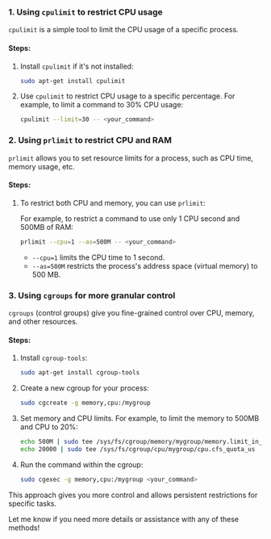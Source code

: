 ### 1. **Using `cpulimit` to restrict CPU usage**

`cpulimit` is a simple tool to limit the CPU usage of a specific process.

#### Steps:
1. Install `cpulimit` if it's not installed:
   ```bash
   sudo apt-get install cpulimit
   ```

2. Use `cpulimit` to restrict CPU usage to a specific percentage. For example, to limit a command to 30% CPU usage:
   ```bash
   cpulimit --limit=30 -- <your_command>
   ```

### 2. **Using `prlimit` to restrict CPU and RAM**

`prlimit` allows you to set resource limits for a process, such as CPU time, memory usage, etc.

#### Steps:
1. To restrict both CPU and memory, you can use `prlimit`:
   
   For example, to restrict a command to use only 1 CPU second and 500MB of RAM:
   ```bash
   prlimit --cpu=1 --as=500M -- <your_command>
   ```

   - `--cpu=1` limits the CPU time to 1 second.
   - `--as=500M` restricts the process's address space (virtual memory) to 500 MB.

### 3. **Using `cgroups` for more granular control**

`cgroups` (control groups) give you fine-grained control over CPU, memory, and other resources.

#### Steps:

1. Install `cgroup-tools`:
   ```bash
   sudo apt-get install cgroup-tools
   ```

2. Create a new cgroup for your process:
   ```bash
   sudo cgcreate -g memory,cpu:/mygroup
   ```

3. Set memory and CPU limits. For example, to limit the memory to 500MB and CPU to 20%:
   ```bash
   echo 500M | sudo tee /sys/fs/cgroup/memory/mygroup/memory.limit_in_bytes
   echo 20000 | sudo tee /sys/fs/cgroup/cpu/mygroup/cpu.cfs_quota_us
   ```

4. Run the command within the cgroup:
   ```bash
   sudo cgexec -g memory,cpu:/mygroup <your_command>
   ```

This approach gives you more control and allows persistent restrictions for specific tasks.

Let me know if you need more details or assistance with any of these methods!